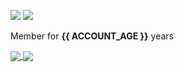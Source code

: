 ![](https://img.shields.io/badge/-Pop!__OS-informational?style=flat&logo=Linux&logoColor=white&color=48b9c7)
![](https://img.shields.io/badge/-VS_Code-informational?style=flat&logo=visual-studio-code&logoColor=white&color=007ACC)

Member for **{{ ACCOUNT_AGE }}** years

<a href="https://github.com/adxl?tab=repositories">
  <img align="center" src="https://github-readme-stats.vercel.app/api?username=adxl&include_all_commits=true&count_private=true&show_icons=true" />
</a>
<a href="https://github.com/adxl?tab=repositories">
  <img align="center" src="https://github-readme-stats.vercel.app/api/top-langs/?username=adxl&hide=shell&layout=compact" />
</a>

